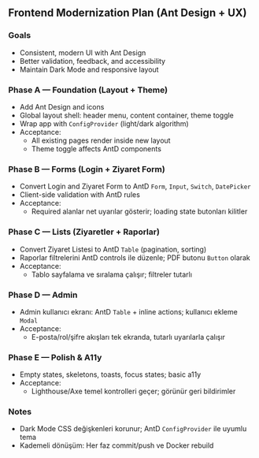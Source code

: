 ## Frontend Modernization Plan (Ant Design + UX)

### Goals
- Consistent, modern UI with Ant Design
- Better validation, feedback, and accessibility
- Maintain Dark Mode and responsive layout

### Phase A — Foundation (Layout + Theme)
- Add Ant Design and icons
- Global layout shell: header menu, content container, theme toggle
- Wrap app with `ConfigProvider` (light/dark algorithm)
- Acceptance:
  - All existing pages render inside new layout
  - Theme toggle affects AntD components

### Phase B — Forms (Login + Ziyaret Form)
- Convert Login and Ziyaret Form to AntD `Form`, `Input`, `Switch`, `DatePicker`
- Client-side validation with AntD rules
- Acceptance:
  - Required alanlar net uyarılar gösterir; loading state butonları kilitler

### Phase C — Lists (Ziyaretler + Raporlar)
- Convert Ziyaret Listesi to AntD `Table` (pagination, sorting)
- Raporlar filtrelerini AntD controls ile düzenle; PDF butonu `Button` olarak
- Acceptance:
  - Tablo sayfalama ve sıralama çalışır; filtreler tutarlı

### Phase D — Admin
- Admin kullanıcı ekranı: AntD `Table` + inline actions; kullanıcı ekleme `Modal`
- Acceptance:
  - E-posta/rol/şifre akışları tek ekranda, tutarlı uyarılarla çalışır

### Phase E — Polish & A11y
- Empty states, skeletons, toasts, focus states; basic a11y
- Acceptance:
  - Lighthouse/Axe temel kontrolleri geçer; görünür geri bildirimler

### Notes
- Dark Mode CSS değişkenleri korunur; AntD `ConfigProvider` ile uyumlu tema
- Kademeli dönüşüm: Her faz commit/push ve Docker rebuild
